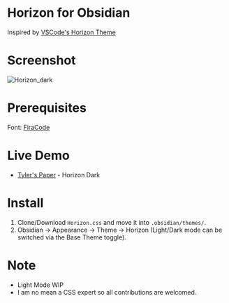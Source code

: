 # Horizon for Obsidian

Inspired by [VSCode's Horizon Theme](https://horizontheme.netlify.app/)

# Screenshot
![Horizon_dark](https://github.com/tylernguyen/obsidian-horizon/blob/main/Horizon_dark.PNG)

# Prerequisites 

Font: [FiraCode](https://github.com/tonsky/FiraCode)

# Live Demo

- [Tyler's Paper](https://obsidian.tylerspaper.com) - Horizon Dark

# Install

1. Clone/Download `Horizon.css` and move it into `.obsidian/themes/`.
2. Obsidian -> Appearance -> Theme -> Horizon (Light/Dark mode can be switched via the Base Theme toggle).

# Note

- Light Mode WIP
- I am no mean a CSS expert so all contributions are welcomed.

